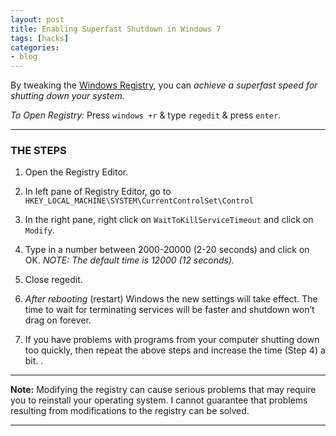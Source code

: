 ```yaml
---
layout: post
title: Enabling Superfast Shutdown in Windows 7
tags: [hacks]
categories:
- blog
---
```

By tweaking the [Windows Registry](#), you can *achieve a superfast speed*
*for shutting down your system.*

*To Open Registry:* Press `windows +r` & type `regedit` & press `enter`.

---

### THE STEPS

1. Open the Registry Editor.

2. In left pane of Registry Editor, go to `HKEY_LOCAL_MACHINE\SYSTEM\CurrentControlSet\Control`

3. In the right pane, right click on `WaitToKillServiceTimeout` and click on `Modify`.

4. Type in a number between 2000-20000 (2-20 seconds) and click on OK.
   *NOTE: The default time is 12000 (12 seconds).*

5. Close regedit.

6. *After rebooting* (restart) Windows the new settings will take effect. The time to wait
   for terminating services will be faster and shutdown won’t drag on forever.
   
7. If you have problems with programs from your computer shutting down too
   quickly, then repeat the above steps and increase the time (Step 4) a bit.
   .
---

**Note:** Modifying the registry can cause serious problems that may require you to
reinstall your operating system. I cannot guarantee that problems resulting from
modifications to the registry can be solved. 

---

